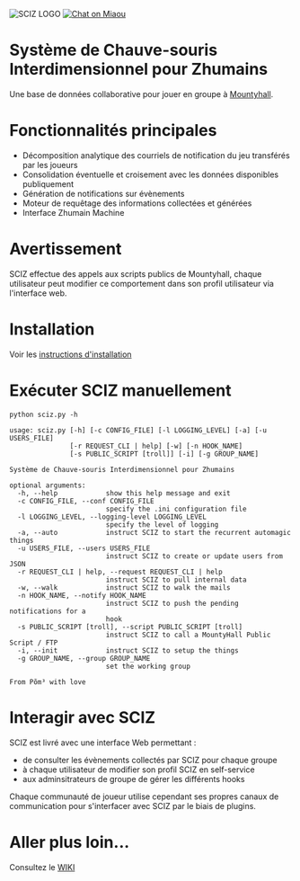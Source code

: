 ![SCIZ LOGO](web/public/images/sciz-logo-quarter.png)
[![Chat on Miaou](https://dystroy.org/miaou/static/shields/room-fr.svg?v=1)](https://dystroy.org/miaou/2603?SCIZ)
# Système de Chauve-souris Interdimensionnel pour Zhumains

Une base de données collaborative pour jouer en groupe à [Mountyhall](https://www.mountyhall.com).

# Fonctionnalités principales

* Décomposition analytique des courriels de notification du jeu transférés par les joueurs
* Consolidation éventuelle et croisement avec les données disponibles publiquement
* Génération de notifications sur évènements
* Moteur de requêtage des informations collectées et générées
* Interface Zhumain Machine

# Avertissement

SCIZ effectue des appels aux scripts publics de Mountyhall, chaque utilisateur peut modifier ce comportement dans son profil utilisateur via l'interface web.

# Installation
Voir les [instructions d'installation](INSTALL.md)

# Exécuter SCIZ manuellement
```python sciz.py -h```

```
usage: sciz.py [-h] [-c CONFIG_FILE] [-l LOGGING_LEVEL] [-a] [-u USERS_FILE]
               [-r REQUEST_CLI | help] [-w] [-n HOOK_NAME]
               [-s PUBLIC_SCRIPT [troll]] [-i] [-g GROUP_NAME]

Système de Chauve-souris Interdimensionnel pour Zhumains

optional arguments:
  -h, --help            show this help message and exit
  -c CONFIG_FILE, --conf CONFIG_FILE
                        specify the .ini configuration file
  -l LOGGING_LEVEL, --logging-level LOGGING_LEVEL
                        specify the level of logging
  -a, --auto            instruct SCIZ to start the recurrent automagic things
  -u USERS_FILE, --users USERS_FILE
                        instruct SCIZ to create or update users from JSON
  -r REQUEST_CLI | help, --request REQUEST_CLI | help
                        instruct SCIZ to pull internal data
  -w, --walk            instruct SCIZ to walk the mails
  -n HOOK_NAME, --notify HOOK_NAME
                        instruct SCIZ to push the pending notifications for a
                        hook
  -s PUBLIC_SCRIPT [troll], --script PUBLIC_SCRIPT [troll]
                        instruct SCIZ to call a MountyHall Public Script / FTP
  -i, --init            instruct SCIZ to setup the things
  -g GROUP_NAME, --group GROUP_NAME
                        set the working group

From Põm³ with love
```

# Interagir avec SCIZ

SCIZ est livré avec une interface Web permettant :
  - de consulter les évènements collectés par SCIZ pour chaque groupe
  - à chaque utilisateur de modifier son profil SCIZ en self-service
  - aux adminsitrateurs de groupe de gérer les différents hooks

Chaque communauté de joueur utilise cependant ses propres canaux de communication pour s'interfacer avec SCIZ par le biais de plugins.

# Aller plus loin...

Consultez le [WIKI](https://github.com/erk3/sciz/wiki)
